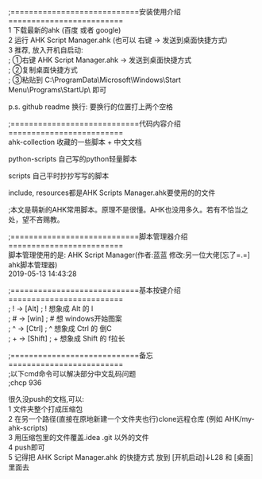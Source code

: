 ;============================安装使用介绍=========================     
1 下载最新的ahk (百度 或者 google)    
2 运行 AHK Script Manager.ahk (也可以 右键 → 发送到桌面快捷方式)  
3 推荐, 放入开机自启动:  
; ①右键 AHK Script Manager.ahk → 发送到桌面快捷方式  
; ②复制桌面快捷方式  
; ③粘贴到 C:\ProgramData\Microsoft\Windows\Start Menu\Programs\StartUp\   即可    

p.s. github readme 换行: 要换行的位置打上两个空格  
   
   
;============================代码内容介绍=========================    
ahk-collection 收藏的一些脚本 + 中文文档  

python-scripts 自己写的python轻量脚本

scripts     自己平时抄抄写写的脚本  

include, resources都是AHK Scripts Manager.ahk要使用的的文件

;本文是萌新的AHK常用脚本。原理不是很懂。AHK也没用多久。若有不恰当之处，望不吝赐教。  
  
  
;============================脚本管理器介绍=========================    
脚本管理使用的是: AHK Script Manager(作者:蓝蓝 修改:另一位大佬[忘了=.=] ahk脚本管理器)  
2019-05-13 14:43:28  
  
  
;============================基本按键介绍=========================    
; ! →  [Alt]        ; ! 想象成 Alt   的 l  
; # →  [win]        ; # 想           windows开始图案  
; ^ →  [Ctrl]       ; ^ 想象成 Ctrl  的 倒C  
; + →  [Shift]      ; + 想象成 Shift 的 f拉长  
  
  
;============================备忘=========================         
;以下cmd命令可以解决部分中文乱码问题    
;chcp 936    
  
很久没push的文档,可以:    
1 文件夹整个打成压缩包    
2 在另一个路径(直接在原地新建一个文件夹也行)clone远程仓库  (例如 AHK/my-ahk-scripts)     
3 用压缩包里的文件覆盖.idea .git 以外的文件     
4 push即可   
5 记得把 AHK Script Manager.ahk 的快捷方式 放到 [开机启动]↓L28 和 [桌面] 里面去  
  